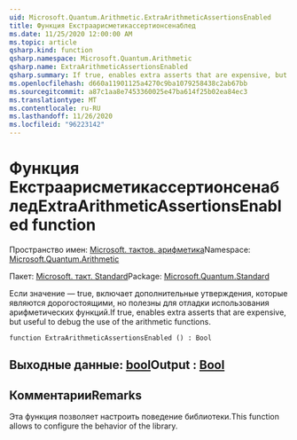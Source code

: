 ```yaml
---
uid: Microsoft.Quantum.Arithmetic.ExtraArithmeticAssertionsEnabled
title: Функция Екстраарисметикассертионсенаблед
ms.date: 11/25/2020 12:00:00 AM
ms.topic: article
qsharp.kind: function
qsharp.namespace: Microsoft.Quantum.Arithmetic
qsharp.name: ExtraArithmeticAssertionsEnabled
qsharp.summary: If true, enables extra asserts that are expensive, but useful to debug the use of the arithmetic functions.
ms.openlocfilehash: d660a11901125a4270c9ba1079258438c2ab67bb
ms.sourcegitcommit: a87c1aa8e7453360025e47ba614f25b02ea84ec3
ms.translationtype: MT
ms.contentlocale: ru-RU
ms.lasthandoff: 11/26/2020
ms.locfileid: "96223142"
---
```

# <a name="extraarithmeticassertionsenabled-function"></a><span data-ttu-id="e8335-102">Функция Екстраарисметикассертионсенаблед</span><span class="sxs-lookup"><span data-stu-id="e8335-102">ExtraArithmeticAssertionsEnabled function</span></span>

<span data-ttu-id="e8335-103">Пространство имен: [Microsoft. тактов. арифметика](xref:Microsoft.Quantum.Arithmetic)</span><span class="sxs-lookup"><span data-stu-id="e8335-103">Namespace: [Microsoft.Quantum.Arithmetic](xref:Microsoft.Quantum.Arithmetic)</span></span>

<span data-ttu-id="e8335-104">Пакет: [Microsoft. такт. Standard](https://nuget.org/packages/Microsoft.Quantum.Standard)</span><span class="sxs-lookup"><span data-stu-id="e8335-104">Package: [Microsoft.Quantum.Standard](https://nuget.org/packages/Microsoft.Quantum.Standard)</span></span>


<span data-ttu-id="e8335-105">Если значение — true, включает дополнительные утверждения, которые являются дорогостоящими, но полезны для отладки использования арифметических функций.</span><span class="sxs-lookup"><span data-stu-id="e8335-105">If true, enables extra asserts that are expensive, but useful to debug the use of the arithmetic functions.</span></span>

```qsharp
function ExtraArithmeticAssertionsEnabled () : Bool
```


## <a name="output--bool"></a><span data-ttu-id="e8335-106">Выходные данные: [bool](xref:microsoft.quantum.lang-ref.bool)</span><span class="sxs-lookup"><span data-stu-id="e8335-106">Output : [Bool](xref:microsoft.quantum.lang-ref.bool)</span></span>



## <a name="remarks"></a><span data-ttu-id="e8335-107">Комментарии</span><span class="sxs-lookup"><span data-stu-id="e8335-107">Remarks</span></span>

<span data-ttu-id="e8335-108">Эта функция позволяет настроить поведение библиотеки.</span><span class="sxs-lookup"><span data-stu-id="e8335-108">This function allows to configure the behavior of the library.</span></span>